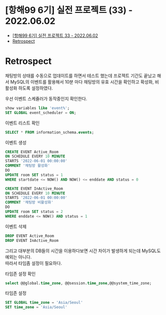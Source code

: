 # [항해99 6기] 실전 프로젝트 (33) - 2022.06.02

<!-- TOC -->

- [[항해99 6기] 실전 프로젝트 33 - 2022.06.02](#%ED%95%AD%ED%95%B499-6%EA%B8%B0-%EC%8B%A4%EC%A0%84-%ED%94%84%EB%A1%9C%EC%A0%9D%ED%8A%B8-33---20220602)
- [Retrospect](#retrospect)

<!-- /TOC -->

# Retrospect
채팅방의 상태를 수동으로 업데이트를 하면서 테스트 했는데 프로젝트 기간도 끝났고 해서 MySQL의 이벤트를 활용해서 10분 마다 채팅방의 유효 시간을 확인하고 확성화, 비활성화 하도록 설정하였다.

우선 이벤트 스케쥴러가 동작중인지 확인한다.
``` SQL
show variables like 'event%';
SET GLOBAL event_scheduler = ON;
```

이벤트 리스트 확인
``` SQL
SELECT * FROM information_schema.events;
```

이벤트 생성
``` SQL
CREATE EVENT Active_Room 
ON SCHEDULE EVERY 10 MINUTE
STARTS '2022-06-01 00:00:00'
COMMENT '채팅방 활성화'
DO
UPDATE room SET status = 1
WHERE startdate <= NOW() AND NOW() <= enddate AND status = 0

CREATE EVENT InActive_Room 
ON SCHEDULE EVERY 10 MINUTE
STARTS '2022-06-01 00:00:00'
COMMENT '채팅방 비활성화'
DO
UPDATE room SET status = 2
WHERE enddate <= NOW() AND status = 1
```

이벤트 삭제
``` SQL
DROP EVENT Active_Room
DROP EVENT InActive_Room
```

그리고 대부분의 DB들의 시간을 이용하다보면 시간 차이가 발생하게 되는데 MySQL도 예외는 아니다.  
따라서 타임좀 설정이 필요하다.  

타임존 설정 확인
``` SQL
select @@global.time_zone, @@session.time_zone,@@system_time_zone;
```

타임존 설정
``` SQL
SET GLOBAL time_zone = 'Asia/Seoul'
SET time_zone = 'Asia/Seoul'
```